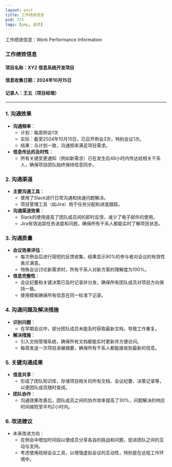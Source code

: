 ```yaml
---
layout: post
title: 工作绩效信息
pid: 723
tags: [pmp, 高项]
---
```


工作绩效信息：Work Performance Information

### **工作绩效信息**

#### **项目名称**：XYZ 信息系统开发项目

#### **信息收集日期**：2024年10月15日

#### **记录人**：王五（项目经理）

------

### **1. 沟通效果**

- **沟通频率**：
  - 计划：每周例会1次
  - 实际：截至2024年10月15日，已召开例会3次，特别会议1次。
  - 结果：与计划一致，沟通频率满足项目需求。
- **信息传达的及时性**：
  - 所有关键变更通知（例如新需求）已在发生后48小时内传达给相关干系人，确保项目团队始终保持信息同步。

### **2. 沟通渠道**

- **主要沟通工具**：
  - 使用了Slack进行日常沟通和快速问题解决。
  - 项目管理工具（如Jira）用于任务分配和进度跟踪。
- **沟通渠道效果**：
  - Slack的使用提高了团队成员间的即时反馈，减少了电子邮件的使用。
  - Jira有效追踪任务进度和问题，确保所有干系人都能实时了解项目状态。

### **3. 沟通质量**

- **会议效果评估**：
  - 每次例会后进行简短的反馈收集，结果显示90%的参与者对会议的有效性表示满意。
  - 特殊会议讨论新需求时，所有干系人对新方案的理解度为100%。
- **信息完整性**：
  - 会议纪要和关键决策已及时记录并分发，确保所有团队成员对项目方向保持一致。
  - 使用模板确保所有信息在同一标准下记录。

### **4. 沟通问题及解决措施**

- **识别问题**：
  - 在早期会议中，部分团队成员未能及时获取最新文档，导致工作重复。
- **解决措施**：
  - 引入文档管理系统，确保所有文档都能实时更新并方便访问。
  - 每周发送一次项目进展摘要，确保所有干系人都能接收到最新的信息。

### **5. 关键沟通成果**

- **信息共享**：
  - 形成了团队知识库，存储项目相关的所有文档、会议纪要、决策记录等，以便团队成员随时查阅。
- **团队协作**：
  - 沟通效果改善后，团队成员之间的协作效率提高了30%，问题解决的响应时间缩短至平均2小时内。

### **6. 改进建议**

- 未来改进方向：
  - 在例会中增加时间段以便成员分享各自的挑战和问题，促进团队之间的互动与支持。
  - 考虑使用视频会议工具，以增强虚拟会议的互动性，特别是在远程工作环境中。

